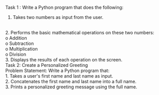 Task 1 : Write a Python program that does the following:

1.  Takes two numbers as input from the user.
<br>
2.  Performs the basic mathematical operations on these two numbers:
<br>
o	Addition
<br>
o	Subtraction
<br>
o	Multiplication
<br>
o	Division
<br>
3.  Displays the results of each operation on the screen.
<br>
Task 2: Create a Personalized Greeting
<br>
Problem Statement: Write a Python program that:
<br>
1.  Takes a user's first name and last name as input.
<br>
2.  Concatenates the first name and last name into a full name.
<br>
3.  Prints a personalized greeting message using the full name.
